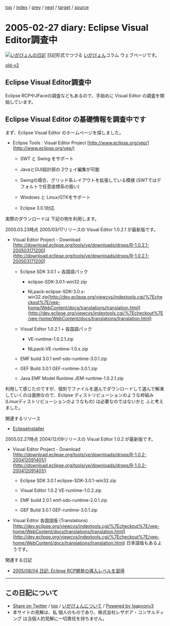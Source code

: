 [top](../index.html) 
 / [index](index.html) 
 / [prev](ig050226.html) 
 / [next](ig050301.html) 
 / [target](https://www.igapyon.jp/igapyon/diary/2005/ig050227.html) 
 / [source](https://github.com/igapyon/diary/blob/master/2005/ig050227.src.md) 

2005-02-27 diary: Eclipse Visual Editor調査中
=====================================================================================================
[![いがぴょんの日記](https://www.igapyon.jp/igapyon/diary/images/iga200306s.jpg "いがぴょん")](https://www.igapyon.jp/igapyon/diary/memo/memoigapyon.html) 日記形式でつづる [いがぴょん](https://www.igapyon.jp/igapyon/diary/memo/memoigapyon.html)コラム ウェブページです。

[old-v2](ig050227-orig.html)

## Eclipse Visual Editor調査中

Eclipse RCPやJFaceの調査などもあるので、手始めに Visual Editor の調査を開始しています。


## Eclipse Visual Editor の基礎情報を調査中です

まず、Eclipse Visual Editor のホームページを探しました。

* Eclipse Tools : Visual Editor Project
  [http://www.eclipse.org/vep/](http://www.eclipse.org/vep/)
  
  * SWT と Swing をサポート
    
  * JavaとGUI設計部の 2ウェイ編集が可能
    
  * Swingの場合、グリッド系レイアウトを拡張している模様 (SWTではデフォルトで任意座標系の扱い)
    
  * Windows と Linux/GTKをサポート
    
  * Eclipse 3.0.1対応
  

実際のダウンロードは 下記の物を利用します。

2005.03.23時点 2005/03/17リリースの Visual Editor 1.0.2.1 が最新版です。

* Visual Editor Project - Download
  [http://download.eclipse.org/tools/ve/downloads/drops/R-1.0.2.1-200503171200](http://download.eclipse.org/tools/ve/downloads/drops/R-1.0.2.1-200503171200)
  
  * Eclipse SDK 3.0.1 + 各国語パック
    
    * eclipse-SDK-3.0.1-win32.zip
      
    * NLpack-eclipse-SDK-3.0.x-win32.zip[http://dev.eclipse.org/viewcvs/indextools.cgi/%7Echeckout%7E/vep-home/WebContent/docs/translations/translation.html](http://dev.eclipse.org/viewcvs/indextools.cgi/%7Echeckout%7E/vep-home/WebContent/docs/translations/translation.html)
    

    
  * Visual Editor 1.0.2.1 + 各国語パック
    
    * VE-runtime-1.0.2.1.zip
      
    * NLpack-VE-runtime-1.0.x.zip
    

    
  * EMF build 3.0.1
    emf-sdo-runtime-3.0.1.zip
    
  * GEF Build 3.0.1
    GEF-runtime-3.0.1.zip
    
  * Java EMF Model Runtime
    JEM-runtime-1.0.2.1.zip
  

利用して感じたのですが、個別でファイルを選んでダウンロードして選んで解凍していくのは面倒なので、Eclipse ディストリビューションのような枠組み
(Linuxディストリビューションのようなもの) は必要なのではないかと ふと考えました。

関連するリソース

* [EclipseInstaller](https://www.igapyon.jp/igapyon/diary/keyword/eclipseinstaller.html)

2005.02.27時点 2004/12/09リリースの Visual Editor 1.0.2 が最新版です。

* Visual Editor Project - Download
  [http://download.eclipse.org/tools/ve/downloads/drops/R-1.0.2-200412091401/](http://download.eclipse.org/tools/ve/downloads/drops/R-1.0.2-200412091401/)
  
  * Eclipse SDK 3.0.1
    eclipse-SDK-3.0.1-win32.zip
    
  * Visual Editor 1.0.2
    VE-runtime-1.0.2.zip
    
  * EMF build 2.0.1
    emf-sdo-runtime-2.0.1.zip
    
  * GEF Build 3.0.1
    GEF-runtime-3.0.1.zip
  

  
* Visual Editor 各国語版 (Translations)
  [http://dev.eclipse.org/viewcvs/indextools.cgi/%7Echeckout%7E/vep-home/WebContent/docs/translations/translation.html](http://dev.eclipse.org/viewcvs/indextools.cgi/%7Echeckout%7E/vep-home/WebContent/docs/translations/translation.html)
  日本語版もあるようです。

関連する日記

* [2005/08/04 日記: Eclipse RCP開発の導入レベルを習得](ig050804.html)


----------------------------------------------------------------------------------------------------

## この日記について

* [Share on Twitter](https://twitter.com/intent/tweet?hashtags=igapyon%2Cdiary%2C%E3%81%84%E3%81%8C%E3%81%B4%E3%82%87%E3%82%93&text=Eclipse+Visual+Editor%E8%AA%BF%E6%9F%BB%E4%B8%AD&url=https%3A%2F%2Fwww.igapyon.jp%2Figapyon%2Fdiary%2F2005%2Fig050227.html) / [top](../index.html) / [いがぴょんについて](https://www.igapyon.jp/igapyon/diary/memo/memoigapyon.html) / [Powered by Igapyonv3](https://github.com/igapyon/igapyonv3)
* 本サイトの見解は、私 個人のものであり、株式会社レザボア・コンサルティング は当個人的見解に一切責任を持ちません。 
